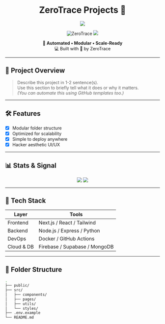 <!-- README START -->

<div align="center">

<h1>ZeroTrace Projects 🚀</h1>

<img src="https://readme-typing-svg.herokuapp.com/?lines=Full-stack+Builder;Security+Enthusiast;DevOps+Explorer;Always+Learning&center=true&width=500&height=45">

<p>
  <img src="https://komarev.com/ghpvc/?username=ZeroTrace&label=Profile+Views&color=0e75b6&style=flat" alt="ZeroTrace" />
  <img src="https://img.shields.io/github/followers/ZeroTrace?label=Follow&style=social" />
</p>

📡 **Automated • Modular • Scale-Ready**  
💻 Built with 💙 by ZeroTrace  
</div>

---

## 📁 Project Overview

> Describe this project in 1-2 sentence(s).  
> Use this section to briefly tell what it does or why it matters.  
> *(You can automate this using GitHub templates too.)*

---

## 🛠️ Features

- [x] Modular folder structure
- [x] Optimized for scalability
- [x] Simple to deploy anywhere
- [x] Hacker aesthetic UI/UX

---

## 📊 Stats & Signal

<p align="center">
  <img src="https://github-readme-stats.vercel.app/api?username=ZeroTrace&show_icons=true&theme=tokyonight&hide_border=true" />
  <img src="https://github-readme-streak-stats.herokuapp.com/?user=ZeroTrace&theme=tokyonight&hide_border=true" />
</p>

---

## 🧠 Tech Stack

| Layer        | Tools                        |
| ------------ | ---------------------------- |
| Frontend     | Next.js / React / Tailwind   |
| Backend      | Node.js / Express / Python   |
| DevOps       | Docker / GitHub Actions      |
| Cloud & DB   | Firebase / Supabase / MongoDB|

---

## 📁 Folder Structure

```bash
.
├── public/
├── src/
│   ├── components/
│   ├── pages/
│   ├── utils/
│   └── styles/
├── .env.example
└── README.md
